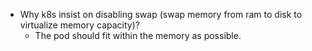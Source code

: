 - Why k8s insist on disabling swap (swap memory from ram to disk to virtualize memory capacity)?
	- The pod should fit within the memory as possible.